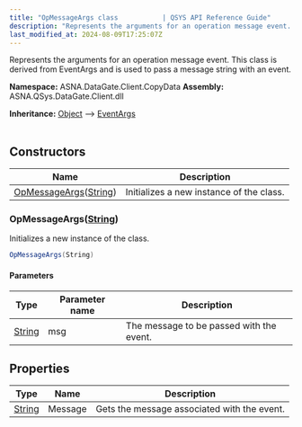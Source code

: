 ```yaml
---
title: "OpMessageArgs class           | QSYS API Reference Guide"
description: "Represents the arguments for an operation message event. This class is derived from EventArgs and is used to pass a message string with an event. "
last_modified_at: 2024-08-09T17:25:07Z
---
```


Represents the arguments for an operation message event.
This class is derived from EventArgs and is used to pass a message string with an event.

**Namespace:** ASNA.DataGate.Client.CopyData
**Assembly:** ASNA.QSys.DataGate.Client.dll

**Inheritance:** [Object](https://docs.microsoft.com/en-us/dotnet/api/system.object) --> [EventArgs](https://learn.microsoft.com/en-us/dotnet/api/system.eventargs?view=net-8.0)
<br>
<br>

## Constructors

| Name | Description |
| --- | --- |
| [OpMessageArgs](#opmessageargsstring)([String](https://docs.microsoft.com/en-us/dotnet/api/system.string)) | Initializes a new instance of the  class.

### OpMessageArgs([String](https://docs.microsoft.com/en-us/dotnet/api/system.string))

Initializes a new instance of the  class.

```cs
OpMessageArgs(String)
```

#### Parameters

| Type | Parameter name | Description
| --- | --- | ---
| [String](https://docs.microsoft.com/en-us/dotnet/api/system.string) | msg | The message to be passed with the event.

## Properties

| Type | Name | Description
| --- | --- | --- 
| [String](https://learn.microsoft.com/en-us/dotnet/api/system.string?view=net-8.0) | Message | Gets the message associated with the event. |
